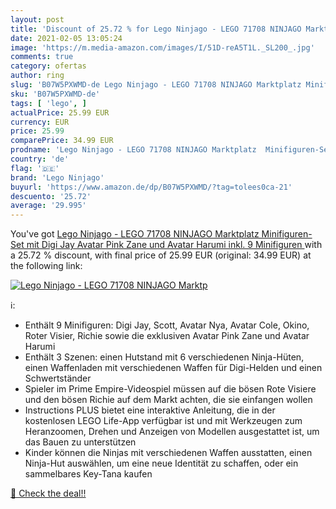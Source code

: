 ```yaml
---
layout: post
title: 'Discount of 25.72 % for Lego Ninjago - LEGO 71708 NINJAGO Marktp'
date: 2021-02-05 13:05:24
image: 'https://m.media-amazon.com/images/I/51D-reA5T1L._SL200_.jpg'
comments: true
category: ofertas
author: ring
slug: 'B07W5PXWMD-de Lego Ninjago - LEGO 71708 NINJAGO Marktplatz Minifiguren-...'
sku: 'B07W5PXWMD-de'
tags: [ 'lego', ]
actualPrice: 25.99 EUR
currency: EUR
price: 25.99
comparePrice: 34.99 EUR
prodname: 'Lego Ninjago - LEGO 71708 NINJAGO Marktplatz  Minifiguren-Set mit Digi Jay  Avatar Pink Zane und Avatar Harumi  inkl. 9 Minifiguren '
country: 'de'
flag: '🇩🇪'
brand: 'Lego Ninjago'
buyurl: 'https://www.amazon.de/dp/B07W5PXWMD/?tag=tolees0ca-21'
descuento: '25.72'
average: '29.995'
---
```


You've got [Lego Ninjago - LEGO 71708 NINJAGO Marktplatz  Minifiguren-Set mit Digi Jay  Avatar Pink Zane und Avatar Harumi  inkl. 9 Minifiguren ](https://www.amazon.de/dp/B07W5PXWMD/?tag=tolees0ca-21) with a  25.72 % discount, with final price of 25.99 EUR (original: 34.99 EUR) at the following link:

[![Lego Ninjago - LEGO 71708 NINJAGO Marktp](https://m.media-amazon.com/images/I/51D-reA5T1L._SL200_.jpg)](https://www.amazon.de/dp/B07W5PXWMD/?tag=tolees0ca-21)

ℹ️:

- Enthält 9 Minifiguren: Digi Jay, Scott, Avatar Nya, Avatar Cole, Okino, Roter Visier, Richie sowie die exklusiven Avatar Pink Zane und Avatar Harumi
- Enthält 3 Szenen: einen Hutstand mit 6 verschiedenen Ninja-Hüten, einen Waffenladen mit verschiedenen Waffen für Digi-Helden und einen Schwertständer
- Spieler im Prime Empire-Videospiel müssen auf die bösen Rote Visiere und den bösen Richie auf dem Markt achten, die sie einfangen wollen
- Instructions PLUS bietet eine interaktive Anleitung, die in der kostenlosen LEGO Life-App verfügbar ist und mit Werkzeugen zum Heranzoomen, Drehen und Anzeigen von Modellen ausgestattet ist, um das Bauen zu unterstützen
- Kinder können die Ninjas mit verschiedenen Waffen ausstatten, einen Ninja-Hut auswählen, um eine neue Identität zu schaffen, oder ein sammelbares Key-Tana kaufen

[🛒 Check the deal!!](https://www.amazon.de/dp/B07W5PXWMD/?tag=tolees0ca-21)
